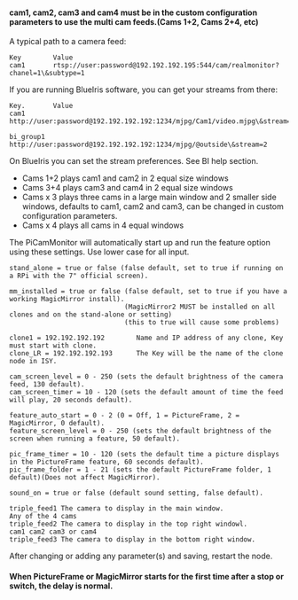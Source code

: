 #### cam1, cam2, cam3 and cam4 must be in the custom configuration parameters to use the multi cam feeds.(Cams 1+2, Cams 2+4, etc)

A typical path to a camera feed:

    Key        Value
    cam1       rtsp://user:password@192.192.192.195:544/cam/realmonitor?chanel=1\&subtype=1
    
If you are running BlueIris software, you can get your streams from there:

    Key.       Value
    cam1       http://user:password@192.192.192.192:1234/mjpg/Cam1/video.mjpg\&stream=2
    
    bi_group1  http://user:password@192.192.192.192:1234/mjpg/@outside\&stream=2
    
On BlueIris you can set the stream preferences. See BI help section.

- Cams 1+2 plays cam1 and cam2 in 2 equal size windows
- Cams 3+4 plays cam3 and cam4 in 2 equal size windows
- Cams x 3 plays three cams in a large main window and 2 smaller side windows, defaults to cam1, cam2 and cam3, can be changed in custom configuration parameters.
- Cams x 4 plays all cams in 4 equal windows

The PiCamMonitor will automatically start up and run the feature option using these settings. Use lower case for all input.

    stand_alone = true or false (false default, set to true if running on a RPi with the 7" official screen).
    
    mm_installed = true or false (false default, set to true if you have a working MagicMirror install).
                                 (MagicMirror2 MUST be installed on all clones and on the stand-alone or setting)
                                 (this to true will cause some problems)
                                 
    clone1 = 192.192.192.192        Name and IP address of any clone, Key must start with clone.
    clone_LR = 192.192.192.193      The Key will be the name of the clone node in ISY.
    
    cam_screen_level = 0 - 250 (sets the default brightness of the camera feed, 130 default).
    cam_screen_timer = 10 - 120 (sets the default amount of time the feed will play, 20 seconds default).
    
    feature_auto_start = 0 - 2 (0 = Off, 1 = PictureFrame, 2 = MagicMirror, 0 default).
    feature_screen_level = 0 - 250 (sets the default brightness of the screen when running a feature, 50 default).
    
    pic_frame_timer = 10 - 120 (sets the default time a picture displays in the PictureFrame feature, 60 seconds default).
    pic_frame_folder = 1 - 21 (sets the default PictureFrame folder, 1 default)(Does not affect MagicMirror).
    
    sound_on = true or false (default sound setting, false default).
    
    triple_feed1 The camera to display in the main window.                Any of the 4 cams
    triple_feed2 The camera to display in the top right windowl.       cam1 cam2 cam3 or cam4
    triple_feed3 The camera to display in the bottom right window. 

After changing or adding any parameter(s) and saving, restart the node.

#### When PictureFrame or MagicMirror starts for the first time after a stop or switch, the delay is normal.
